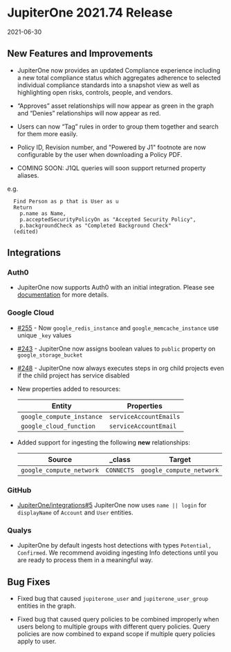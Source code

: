 # JupiterOne 2021.74 Release

2021-06-30

## New Features and Improvements

- JupiterOne now provides an updated Compliance experience including a new total compliance status which aggregates adherence to selected individual compliance standards into a snapshot view as well as highlighting open risks, controls, people, and vendors.

- “Approves” asset relationships will now appear as green in the graph and “Denies” relationships will now appear as red.

- Users can now “Tag” rules in order to group them together and search for them more easily.

- Policy ID, Revision number, and "Powered by J1" footnote are now configurable by the user when downloading a Policy PDF.

- COMING SOON: J1QL queries will soon support returned property aliases. 

e.g.

     
      Find Person as p that is User as u
      Return
        p.name as Name, 
        p.acceptedSecurityPolicyOn as "Accepted Security Policy", 
        p.backgroundCheck as "Completed Background Check"
      (edited)


## Integrations

### Auth0

- JupiterOne now supports Auth0 with an initial integration. Please see [documentation](https://github.com/JupiterOne/graph-auth0/blob/master/docs/jupiterone.md)
for more details.

### Google Cloud


- [#255](https://github.com/JupiterOne/graph-google-cloud/issues/255) - Now `google_redis_instance` and `google_memcache_instance` use unique `_key` values

- [#243](https://github.com/JupiterOne/graph-google-cloud/issues/243) - JupiterOne now assigns boolean values to `public` property on `google_storage_bucket`

- [#248](https://github.com/JupiterOne/graph-google-cloud/issues/248) - JupiterOne now always executes steps in org child projects even if the child project has service disabled

- New properties added to resources:

  | Entity                    | Properties             |
  | ------------------------- | ---------------------- |
  | `google_compute_instance` | `serviceAccountEmails` |
  | `google_cloud_function` | `serviceAccountEmail` |

- Added support for ingesting the following **new** relationships:

  | Source                   | \_class    | Target                   |
  | ------------------------ | ---------- | ------------------------ |
  | `google_compute_network` | `CONNECTS` | `google_compute_network` |

### GitHub

- [JupiterOne/integrations#5](https://github.com/JupiterOne/integrations/issues/5)
  JupiterOne now uses `name || login` for `displayName` of `Account` and `User` entities.

### Qualys

- JupiterOne by default ingests host detections with types `Potential, Confirmed`. We recommend avoiding ingesting Info detections until you are ready to process them in a meaningful way.


## Bug Fixes
 
- Fixed bug that caused `jupiterone_user` and `jupiterone_user_group` entities in the graph.

- Fixed bug that caused query policies to be combined improperly when users belong to multiple groups with different query policies. Query policies are now combined to expand scope if multiple query policies apply to user.




